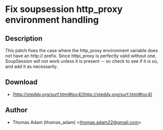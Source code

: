 Fix soupsession http_proxy environment handling
===============================================

Description
-----------

This patch fixes the case where the http_proxy environment variable
does not have an http:// prefix.  Since httpi\_proxy is perfectly valid
without one, SoupSession will not work unless it is present -- so check to
see if it is so, and add it as necessarily.

Download
--------

* [http://xteddy.org/surf.html#toc4](http://xteddy.org/surf.html#toc4)

Author
------

* Thomas Adam (thomas_adam) <[thomas.adam22@gmail.com](mailto:thomas.adam22@gmail.com)>
